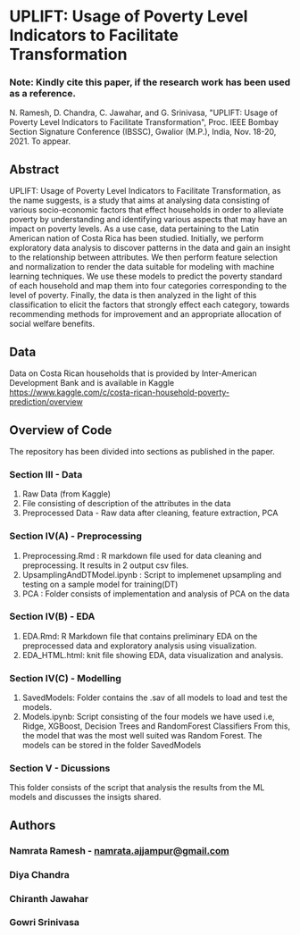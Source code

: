 # UPLIFT: Usage of Poverty Level Indicators to Facilitate Transformation

### Note: Kindly cite this paper, if the research work has been used as a reference.
N. Ramesh, D. Chandra, C. Jawahar, and G. Srinivasa, "UPLIFT: Usage of Poverty Level Indicators to Facilitate Transformation", Proc. IEEE Bombay Section Signature Conference (IBSSC), Gwalior (M.P.), India, Nov. 18-20, 2021. To appear.  

## Abstract
UPLIFT: Usage of Poverty Level Indicators to Facilitate Transformation, as the name suggests, is a study that aims at analysing data consisting of various socio-economic factors that effect households in order to alleviate poverty by understanding and identifying various aspects that may have an impact on poverty levels. 
As a use case, data pertaining to the Latin American nation of Costa Rica has been studied. Initially, we perform exploratory data analysis to discover patterns in the data and gain an insight to the relationship between attributes. We then perform feature selection and normalization to render the data suitable for modeling with machine learning techniques. We use these models to predict the poverty standard of each household and map them into four categories corresponding to the level of poverty. Finally, the data is then analyzed in the light of this classification to elicit the factors that strongly effect each category, towards recommending methods for improvement and an appropriate allocation of social welfare benefits.

## Data 
Data on Costa Rican households that is provided by Inter-American Development Bank and is available in Kaggle
https://www.kaggle.com/c/costa-rican-household-poverty-prediction/overview

## Overview of Code
The repository has been divided into sections as published in the paper.

### Section III - Data
1. Raw Data (from Kaggle) 
2. File consisting of description of the attributes in the data 
3. Preprocessed Data - Raw data after cleaning, feature extraction, PCA

### Section IV(A) - Preprocessing 
1. Preprocessing.Rmd : R markdown file used for data cleaning and preprocessing. It results in 2 output csv files.
2. UpsamplingAndDTModel.ipynb : Script to implemenet upsampling and testing on a sample model for training(DT)
3. PCA : Folder consists of implementation and analysis of PCA on the data

### Section IV(B) - EDA
1. EDA.Rmd: R Markdown file that contains preliminary EDA on the preprocessed data and exploratory analysis using visualization.
2. EDA_HTML.html: knit file showing EDA, data visualization and analysis.

### Section IV(C) - Modelling
1. SavedModels: Folder contains the .sav of all models to load and test the models.
2. Models.ipynb: Script consisting of the four models we have used i.e, Ridge, XGBoost, Decision Trees and RandomForest Classifiers
From this, the model that was the most well suited was Random Forest.
The models can be stored in the folder SavedModels

### Section V - Dicussions
This folder consists of the script that analysis the results from the ML models and discusses the insigts shared.



## Authors
### Namrata Ramesh - namrata.ajjampur@gmail.com 
### Diya Chandra
### Chiranth Jawahar
### Gowri Srinivasa







